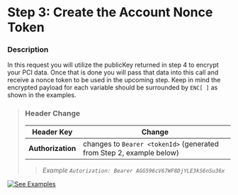 # Step 3: Create the Account Nonce Token

### Description
In this request you will utilize the publicKey returned in step 4 to encrypt your PCI data. Once that is done you will pass that data into this call and receive a nonce token to be used in the upcoming step. Keep in mind the encrypted payload for each variable should be surrounded by `ENC[ ]` as shown in the examples.

<!-- theme: failure -->
>### **Header Change**
>| Header Key | Change |
>| ---------- | ------ |
>| **Authorization** |  changes to `Bearer <tokenId>` (generated from Step 2, example below) |
>
><!-- theme: success-->
>> *Example `Autorization: Bearer AGG596cV67WF8DjYLE3kS6nSu36x`*

[![See Examples](../../../../assets/images/button.png)]()